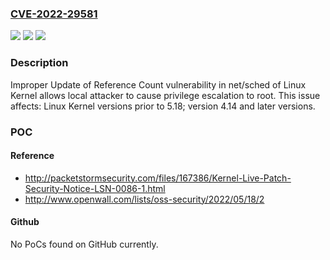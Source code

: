 ### [CVE-2022-29581](https://cve.mitre.org/cgi-bin/cvename.cgi?name=CVE-2022-29581)
![](https://img.shields.io/static/v1?label=Product&message=Kernel&color=blue)
![](https://img.shields.io/static/v1?label=Version&message=%3C%205.18%20&color=brighgreen)
![](https://img.shields.io/static/v1?label=Vulnerability&message=CWE-911%20Improper%20Update%20of%20Reference%20Count&color=brighgreen)

### Description

Improper Update of Reference Count vulnerability in net/sched of Linux Kernel allows local attacker to cause privilege escalation to root. This issue affects: Linux Kernel versions prior to 5.18; version 4.14 and later versions.

### POC

#### Reference
- http://packetstormsecurity.com/files/167386/Kernel-Live-Patch-Security-Notice-LSN-0086-1.html
- http://www.openwall.com/lists/oss-security/2022/05/18/2

#### Github
No PoCs found on GitHub currently.

